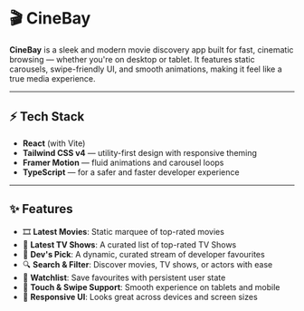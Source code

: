 # 🎬 CineBay

**CineBay** is a sleek and modern movie discovery app built for fast, cinematic browsing — whether you're on desktop or tablet. It features static carousels, swipe-friendly UI, and smooth animations, making it feel like a true media experience.

---

## ⚡ Tech Stack

- **React** (with Vite)
- **Tailwind CSS v4** — utility-first design with responsive theming
- **Framer Motion** — fluid animations and carousel loops
- **TypeScript** — for a safer and faster developer experience

---

## ✨ Features

- 🎞️ **Latest Movies**: Static marquee of top-rated movies
- 🍿 **Latest TV Shows**: A curated list of top-rated TV Shows
- 🎯 **Dev's Pick**: A dynamic, curated stream of developer favourites
- 🔍 **Search & Filter**: Discover movies, TV shows, or actors with ease
- 📁 **Watchlist**: Save favourites with persistent user state
- 📱 **Touch & Swipe Support**: Smooth experience on tablets and mobile
- 🌄 **Responsive UI**: Looks great across devices and screen sizes